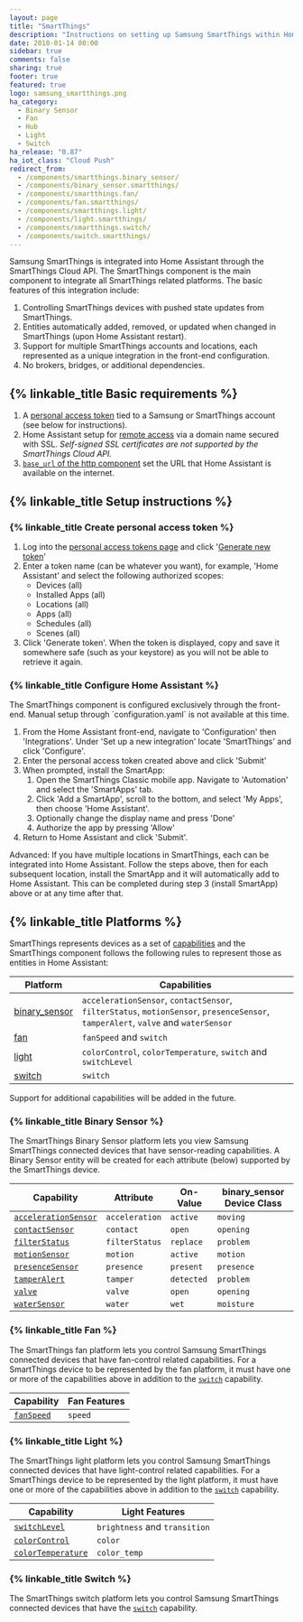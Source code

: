 ```yaml
---
layout: page
title: "SmartThings"
description: "Instructions on setting up Samsung SmartThings within Home Assistant."
date: 2018-01-14 00:00
sidebar: true
comments: false
sharing: true
footer: true
featured: true
logo: samsung_smartthings.png
ha_category:
  - Binary Sensor
  - Fan
  - Hub
  - Light
  - Switch
ha_release: "0.87"
ha_iot_class: "Cloud Push"
redirect_from:
  - /components/smartthings.binary_sensor/
  - /components/binary_sensor.smartthings/
  - /components/smartthings.fan/
  - /components/fan.smartthings/
  - /components/smartthings.light/
  - /components/light.smartthings/
  - /components/smartthings.switch/
  - /components/switch.smartthings/
---
```


Samsung SmartThings is integrated into Home Assistant through the SmartThings Cloud API. The SmartThings component is the main component to integrate all SmartThings related platforms. The basic features of this integration include:

1. Controlling SmartThings devices with pushed state updates from SmartThings.
2. Entities automatically added, removed, or updated when changed in SmartThings (upon Home Assistant restart).
3. Support for multiple SmartThings accounts and locations, each represented as a unique integration in the front-end configuration.
4. No brokers, bridges, or additional dependencies.

## {% linkable_title Basic requirements %}

1. A [personal access token](https://account.smartthings.com/tokens) tied to a Samsung or SmartThings account (see below for instructions).
2. Home Assistant setup for [remote access](/docs/configuration/remote/) via a domain name secured with SSL. *Self-signed SSL certificates are not supported by the SmartThings Cloud API.*
3. [`base_url` of the http component](/components/http#base_url) set the URL that Home Assistant is available on the internet.

## {% linkable_title Setup instructions %}

### {% linkable_title Create personal access token %}

1. Log into the [personal access tokens page](https://account.smartthings.com/tokens) and click '[Generate new token](https://account.smartthings.com/tokens/new)'
2. Enter a token name (can be whatever you want), for example, 'Home Assistant' and select the following authorized scopes:
    - Devices (all)
    - Installed Apps (all)
    - Locations (all)
    - Apps (all)
    - Schedules (all)
    - Scenes (all)
3. Click 'Generate token'. When the token is displayed, copy and save it somewhere safe (such as your keystore) as you will not be able to retrieve it again.

### {% linkable_title Configure Home Assistant %}

<p class='note info'>
The SmartThings component is configured exclusively through the front-end. Manual setup through `configuration.yaml` is not available at this time.
</p>

1. From the Home Assistant front-end, navigate to 'Configuration' then 'Integrations'. Under 'Set up a new integration' locate 'SmartThings' and click 'Configure'.
2. Enter the personal access token created above and click 'Submit'
3. When prompted, install the SmartApp:
    1. Open the SmartThings Classic mobile app. Navigate to 'Automation' and select the 'SmartApps' tab.
    2. Click 'Add a SmartApp', scroll to the bottom, and select 'My Apps', then choose 'Home Assistant'.
    3. Optionally change the display name and press 'Done'
    4. Authorize the app by pressing 'Allow'
4. Return to Home Assistant and click 'Submit'.

<p class='note info'>
Advanced: If you have multiple locations in SmartThings, each can be integrated into Home Assistant. Follow the steps above, then for each subsequent location, install the SmartApp and it will automatically add to Home Assistant. This can be completed during step 3 (install SmartApp) above or at any time after that.
</p>

## {% linkable_title Platforms %}

SmartThings represents devices as a set of [capabilities](https://smartthings.developer.samsung.com/develop/api-ref/capabilities.html) and the SmartThings component follows the following rules to represent those as entities in Home Assistant:

| Platform                        |Capabilities
|---------------------------------|--------------------------------------------------------------------------------------------|
[binary_sensor](#binary-sensor)   | `accelerationSensor`, `contactSensor`, `filterStatus`, `motionSensor`, `presenceSensor`, `tamperAlert`, `valve` and `waterSensor`
[fan](#fan)                       | `fanSpeed` and `switch`
[light](#light)                   | `colorControl`, `colorTemperature`, `switch` and `switchLevel`
[switch](#switch)                 | `switch`

Support for additional capabilities will be added in the future.

### {% linkable_title Binary Sensor %}

The SmartThings Binary Sensor platform lets you view Samsung SmartThings connected devices that have sensor-reading capabilities. A Binary Sensor entity will be created for each attribute (below) supported by the SmartThings device.

| Capability        |Attribute     |On-Value        |binary_sensor Device Class
|-------------------|--------------|----------------|---------------------------------|
| [`accelerationSensor`](https://smartthings.developer.samsung.com/develop/api-ref/capabilities.html#Acceleration-Sensor) | `acceleration` | `active`   | `moving`
| [`contactSensor`](https://smartthings.developer.samsung.com/develop/api-ref/capabilities.html#Contact-Sensor)           | `contact`      | `open`     | `opening`
| [`filterStatus`](https://smartthings.developer.samsung.com/develop/api-ref/capabilities.html#Filter-Status)             | `filterStatus` | `replace`  | `problem`
| [`motionSensor`](https://smartthings.developer.samsung.com/develop/api-ref/capabilities.html#Motion-Sensor)             | `motion`       | `active`   | `motion`
| [`presenceSensor`](https://smartthings.developer.samsung.com/develop/api-ref/capabilities.html#Presence-Sensor)         | `presence`     | `present`  | `presence`
| [`tamperAlert`](https://smartthings.developer.samsung.com/develop/api-ref/capabilities.html#Tamper-Alert)               | `tamper`       | `detected` | `problem`
| [`valve`](https://smartthings.developer.samsung.com/develop/api-ref/capabilities.html#Valve)                            | `valve`        | `open`     | `opening`
| [`waterSensor`](https://smartthings.developer.samsung.com/develop/api-ref/capabilities.html#Water-Sensor)               | `water`        | `wet`      | `moisture`

### {% linkable_title Fan %}

The SmartThings fan platform lets you control Samsung SmartThings connected devices that have fan-control related capabilities. For a SmartThings device to be represented by the fan platform, it must have one or more of the capabilities above in addition to the [`switch`](https://smartthings.developer.samsung.com/develop/api-ref/capabilities.html#Switch) capability.

| Capability        |Fan Features
|-------------------|------------------------------------------------------------|
| [`fanSpeed`](https://smartthings.developer.samsung.com/develop/api-ref/capabilities.html#Fan-Speed)            | `speed`

### {% linkable_title Light %}

The SmartThings light platform lets you control Samsung SmartThings connected devices that have light-control related capabilities. For a SmartThings device to be represented by the light platform, it must have one or more of the capabilities above in addition to the [`switch`](https://smartthings.developer.samsung.com/develop/api-ref/capabilities.html#Switch) capability.

| Capability        |Light Features
|-------------------|------------------------------------------------------------|
| [`switchLevel`](https://smartthings.developer.samsung.com/develop/api-ref/capabilities.html#Switch-Level)            | `brightness` and `transition`
| [`colorControl`](https://smartthings.developer.samsung.com/develop/api-ref/capabilities.html#Color-Control)            | `color`
| [`colorTemperature`](https://smartthings.developer.samsung.com/develop/api-ref/capabilities.html#Color-Temperature)            | `color_temp`

### {% linkable_title Switch %}

The SmartThings switch platform lets you control Samsung SmartThings connected devices that have the [`switch`](https://smartthings.developer.samsung.com/develop/api-ref/capabilities.html#Switch) capability.